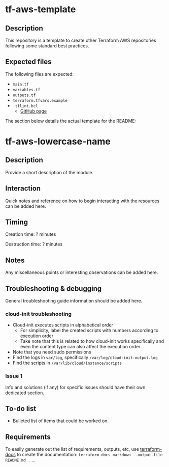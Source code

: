 # tf-aws-template

## Description

This repository is a template to create other Terraform AWS repositories following some standard best practices.

## Expected files

The following files are expected:

* `main.tf`
* `variables.tf`
* `outputs.tf`
* `terraform.tfvars.example`
* `.tflint.hcl`
    * [GitHub page](https://github.com/terraform-linters/tflint)

The section below details the actual template for the README:

# tf-aws-lowercase-name

## Description

Provide a short description of the module.

## Interaction

Quick notes and reference on how to begin interacting with the resources can be added here.

## Timing

Creation time: ? minutes

Destruction time: ? minutes

## Notes

Any miscellaneous points or interesting observations can be added here.

## Troubleshooting & debugging

General troubleshooting guide information should be added here.

### cloud-init troubleshooting

* Cloud-init executes scripts in alphabetical order
    * For simplicity, label the created scripts with numbers according to execution order
    * Take note that this is related to how cloud-init works specifically and even the content type can also affect the execution order
* Note that you need sudo permissions
* Find the logs in `var/log`, specifically `/var/log/cloud-init-output.log`
* Find the scripts in `/var/lib/cloud/instance/scripts`

### Issue 1

Info and solutions (if any) for specific issues should have their own dedicated section.

## To-do list

* Bulleted list of items that could be worked on.

## Requirements

To easily generate out the list of requirements, outputs, etc, use [terraform-docs](https://github.com/terraform-docs/terraform-docs) to create the documentation: `terraform-docs markdown --output-file README.md .`
...
